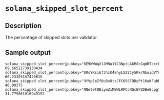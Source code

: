 # `solana_skipped_slot_percent`

## Description
The percentage of skipped slots per validator.

## Sample output
```
solana_skipped_slot_percent{pubkey="8E9KWWqX1JMNu1YC3NptLA6M8cGqWRTccrF6T1FDnYRJ"} 69.56521739130434
solana_skipped_slot_percent{pubkey="8RsYRsi6f3hiK4EhyLS22Cy5KkrNbuidVYmsaYR1Xx78"} 66.23303167420815
solana_skipped_slot_percent{pubkey="9YVpEeZf8uBoUtzCFC6SSFDDqPt16uKFubNhLvGxeUDy"} 46.09375
solana_skipped_slot_percent{pubkey="NNetet8BiymZxMBWLRPCcNGcBPZDBeEcpgtfTSwdFPX"} 31.779661016949152
```